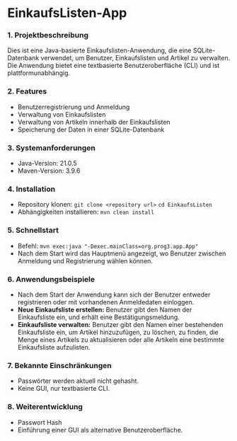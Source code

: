# EinkaufsListen-App

### 1. Projektbeschreibung

Dies ist eine Java-basierte Einkaufslisten-Anwendung, die eine SQLite-Datenbank 
verwendet, um Benutzer, Einkaufslisten und Artikel zu verwalten. Die Anwendung 
bietet eine textbasierte Benutzeroberfläche (CLI) und ist plattformunabhängig.

### 2. Features
* Benutzerregistrierung und Anmeldung
* Verwaltung von Einkaufslisten
* Verwaltung von Artikeln innerhalb der Einkaufslisten
* Speicherung der Daten in einer SQLite-Datenbank

### 3. Systemanforderungen
* Java-Version: 21.0.5
* Maven-Version: 3.9.6

### 4. Installation
* Repository klonen: `git clone <repository url>` `cd EinkaufsListen`
* Abhängigkeiten installieren: `mvn clean install`

### 5. Schnellstart
* Befehl: `mvn exec:java "-Dexec.mainClass=org.prog3.app.App"`
* Nach dem Start wird das Hauptmenü angezeigt, wo Benutzer zwischen Anmeldung und Registrierung wählen können.
  
### 6. Anwendungsbeispiele
* Nach dem Start der Anwendung kann sich der Benutzer entweder registrieren oder mit vorhandenen Anmeldedaten einloggen.
* **Neue Einkaufsliste erstellen:** Benutzer gibt den Namen der Einkaufsliste ein, und erhält eine Bestätigungsmeldung.
* **Einkaufsliste verwalten:** Benutzer gibt den Namen einer bestehenden Einkaufsliste ein, um Artikel hinzuzufügen, zu löschen, zu finden, die Menge eines Artikels zu aktualisieren oder alle Artikeln eine bestimmte Einkaufsliste aufzulisten.

### 7. Bekannte Einschränkungen
* Passwörter werden aktuell nicht gehasht.
* Keine GUI, nur textbasierte CLI.

### 8. Weiterentwicklung
* Passwort Hash
* Einführung einer GUI als alternative Benutzeroberfläche.